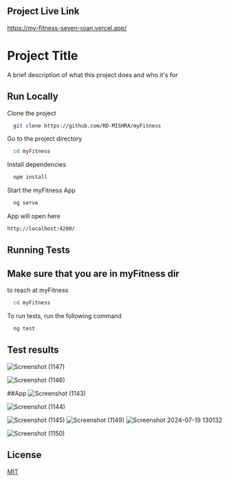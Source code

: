 ## Project Live Link 
https://my-fitness-seven-roan.vercel.app/



# Project Title

A brief description of what this project does and who it's for


## Run Locally

Clone the project

```bash
  git clone https://github.com/RD-MISHRA/myFitness
```

Go to the project directory

```bash
  cd myFitness
```

Install dependencies

```bash
  npm install
```

Start the myFitness App

```bash
  ng serve 
```
App will open here

```bash
http://localhost:4200/
```





## Running Tests
## Make sure that you are in myFitness dir
to reach at myFitness
```bash
  cd myFitness
```
To run tests, run the following command 

```bash
  ng test
```

## Test results


![Screenshot (1147)](https://github.com/user-attachments/assets/7b5246ff-3ac6-4fc8-adf4-fe0702109609)

![Screenshot (1146)](https://github.com/user-attachments/assets/80bc36b3-35b3-4b4d-955d-309d90eef99d)

##App
![Screenshot (1143)](https://github.com/user-attachments/assets/af6eb243-ff0d-481c-b94d-89e40c50ed5e)


![Screenshot (1144)](https://github.com/user-attachments/assets/3f4ba099-96cf-42b4-b34f-ba0a068e7378)


![Screenshot (1145)](https://github.com/user-attachments/assets/2029122a-868d-4e24-b29a-4d35739bc692)
![Screenshot (1149)](https://github.com/user-attachments/assets/7acfb4c7-87e0-4b42-bd78-b5f4185b4626)
![Screenshot 2024-07-19 130132](https://github.com/user-attachments/assets/ce83bcba-b2e9-4cf3-88f6-3bf0fc4595dc)

![Screenshot (1150)](https://github.com/user-attachments/assets/d3fd4ea9-b604-410f-866c-85178b0078d9)



## License

[MIT](https://choosealicense.com/licenses/mit/)

